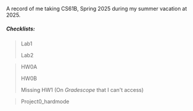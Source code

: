 A record of me taking CS61B, Spring 2025 during my summer vacation at 2025.
##### Checklists:
> Lab1
> 
> Lab2

> HW0A
> 
> HW0B
> 
> Missing HW1 (On *Gradescope* that I can't access)
> 

> Project0_hardmode
